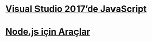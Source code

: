 # [Visual Studio 2017’de JavaScript](javascript/javascript-in-vs-2017.md)
# [Node.js için Araçlar](/visualstudio/javascript/tutorial-nodejs.md)
